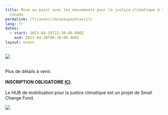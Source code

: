 ```yaml
---
title: Mise au point avec les mouvements pour la justice climatique à travers le
  Canada
permalink: /fr/avenir/miseaupointavril/
lang: fr
dates:
  - start: 2023-04-19T22:30:00.000Z
    end: 2023-04-20T00:30:00.000Z
layout: event
---
```



![](/media/mise_au_point_600_200_px_1000_200_px_.png)

\
P﻿lus de détails à venir.\
\
**I﻿NSCRIPTION OBLIGATOIRE [ICI](https://us02web.zoom.us/meeting/register/tZIsde-opzMpHdOGV6mKBIVQDmVI4yFDjC-A).**\
\
L﻿e HUB de mobilisation pour la justice climatique est un projet de Small Change Fund.

![](/media/sans_titre_6_.png)